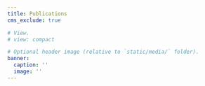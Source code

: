 ```yaml
---
title: Publications
cms_exclude: true

# View.
# view: compact

# Optional header image (relative to `static/media/` folder).
banner:
  caption: ''
  image: ''
---
```

